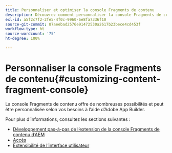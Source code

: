 ```yaml
---
title: Personnaliser et optimiser la console Fragments de contenu
description: Découvrez comment personnaliser la console Fragments de contenu.
exl-id: a5f2c7f2-2fe5-4f0c-9960-6e8fa7336f10
source-git-commit: 87aeebad2576e91472530a2617b23bece4cd453f
workflow-type: ht
source-wordcount: '75'
ht-degree: 100%

---
```


# Personnaliser la console Fragments de contenu{#customizing-content-fragment-console}

La console Fragments de contenu offre de nombreuses possibilités et peut être personnalisée selon vos besoins à l’aide d’Adobe App Builder.

Pour plus d’informations, consultez les sections suivantes :

* [Développement pas-à-pas de l’extension de la console Fragments de contenu d’AEM](https://developer.adobe.com/uix/docs/services/aem-cf-console-admin/extension-development/#about-application)
* [Accès](https://developer.adobe.com/uix/docs/guides/get-access/)
* [Extensibilité de l’interface utilisateur](https://developer.adobe.com/uix/docs/)
